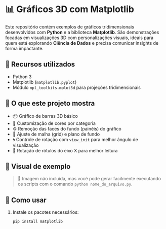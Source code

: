# 📊 Gráficos 3D com Matplotlib

Este repositório contém exemplos de gráficos tridimensionais desenvolvidos com **Python** e a biblioteca **Matplotlib**. São demonstrações focadas em visualizações 3D com personalizações visuais, ideais para quem está explorando **Ciência de Dados** e precisa comunicar insights de forma impactante.

## 🧰 Recursos utilizados
- Python 3
- Matplotlib (`matplotlib.pyplot`)
- Módulo `mpl_toolkits.mplot3d` para projeções tridimensionais

## 🎯 O que este projeto mostra

- 📦 Gráfico de barras 3D básico
- 🎨 Customização de cores por categoria
- ⚙️ Remoção das faces do fundo (painéis) do gráfico
- 🧼 Ajuste de malha (grid) e plano de fundo
- 🌀 Controle de rotação com `view_init` para melhor ângulo de visualização
- 🔄 Rotação de rótulos do eixo X para melhor leitura

## 📸 Visual de exemplo

> 🔧 Imagem não incluída, mas você pode gerar facilmente executando os scripts com o comando `python nome_do_arquivo.py`.

## 🚀 Como usar
1. Instale os pacotes necessários:
   ```bash
   pip install matplotlib
